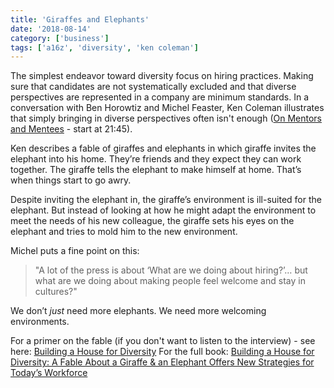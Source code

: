 ```yaml
---
title: 'Giraffes and Elephants'
date: '2018-08-14'
category: ['business']
tags: ['a16z', 'diversity', 'ken coleman']
---
```


The simplest endeavor toward diversity focus on hiring practices. Making sure that candidates are not systematically excluded and that diverse perspectives are represented in a company are minimum standards. In a conversation with Ben Horowtiz and Michel Feaster, Ken Coleman illustrates that simply bringing in diverse perspectives often isn't enough ([On Mentors and Mentees](https://overcast.fm/+BlzG33rxM) \- start at 21:45).

Ken describes a fable of giraffes and elephants in which giraffe invites the elephant into his home. They’re friends and they expect they can work together. The giraffe tells the elephant to make himself at home. That’s when things start to go awry.

Despite inviting the elephant in, the giraffe’s environment is ill-suited for the elephant. But instead of looking at how he might adapt the environment to meet the needs of his new colleague, the giraffe sets his eyes on the elephant and tries to mold him to the new environment.

Michel puts a fine point on this:

> "A lot of the press is about ‘What are we doing about hiring?’… but what are we doing about making people feel welcome and stay in cultures?"

We don’t _just_ need more elephants. We need more welcoming environments.

For a primer on the fable (if you don't want to listen to the interview) - see here: [Building a House for Diversity](https://www.researchgate.net/publication/247886741_Building_a_House_for_Diversity_How_a_Fable_about_a_Giraffe_and_an_Elephant_Offers_New_Strategies_for_Today's_Workforce)
For the full book: [Building a House for Diversity: A Fable About a Giraffe & an Elephant Offers New Strategies for Today’s Workforce](https://smile.amazon.com/Building-House-Diversity-Strategies-Workforce/dp/0814404634?sa-no-redirect=1)
